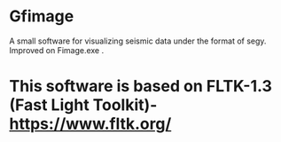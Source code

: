 # Gfimage
A small software for visualizing seismic data under the format of segy.
<br>
Improved on Fimage.exe .
# This software is based on FLTK-1.3 (Fast Light Toolkit)-https://www.fltk.org/
